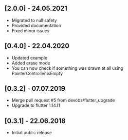 ## [2.0.0] - 24.05.2021

* Migrated to null safety
* Provided documentation
* Fixed minor issues

## [0.4.0] - 22.04.2020

* Updated example
* Added erase mode
* You can now check if something was drawn at all using PainterController.isEmpty

## [0.3.2] - 07.07.2019

* Merge pull request #5 from devobs/flutter_upgrade
* Upgrade to flutter 1.14.11

## [0.3.1] - 22.06.2018

* Initial public release
